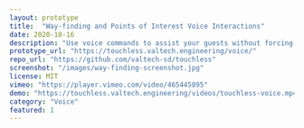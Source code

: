 ```yaml
---
layout: prototype
title:  "Way-finding and Points of Interest Voice Interactions"
date: 2020-10-16
description: "Use voice commands to assist your guests without forcing them to touch a public screen. With a directional microphone array it can work well in noisy environments like airports, malls, and stores."
prototype_url: "https://touchless.valtech.engineering/voice/"
repo_url: "https://github.com/valtech-sd/touchless"
screenshot: "/images/way-finding-screenshot.jpg"
license: MIT
vimeo: "https://player.vimeo.com/video/465445895"
demo: "https://touchless.valtech.engineering/videos/touchless-voice.mp4"
category: "Voice"
featured: 1
---
```

